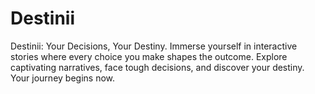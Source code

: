 # Destinii
Destinii: Your Decisions, Your Destiny. Immerse yourself in interactive stories where every choice you make shapes the outcome. Explore captivating narratives, face tough decisions, and discover your destiny. Your journey begins now.
